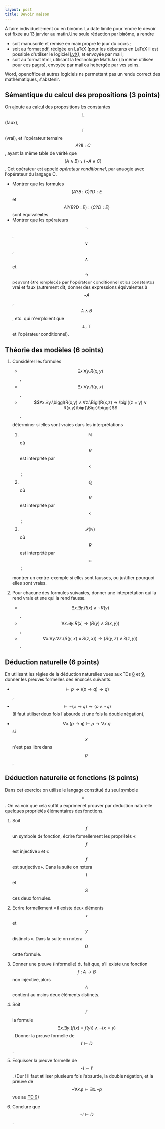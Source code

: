```yaml
---
layout: post
title: Devoir maison
---
```


À faire individuellement ou en binôme. La date limite pour rendre le
devoir est fixée au 13 janvier au matin.Une
seule rédaction par binôme, a rendre

* soit manuscrite et remise en main propre le jour du cours ;
* soit au format pdf, rédigée en LaTeX (pour les débutants en LaTeX il
  est possible d'utiliser le logiciel [LyX](http://www.lyx.org/)), et
  envoyée par mail ;
* soit au format html, utilisant la technologie MathJax (la même
  utilisée pour ces pages), envoyée par mail ou hebergée par vos soins.

Word, openoffice et autres logiciels ne permettant pas un rendu
correct des mathématiques, s'abstenir.

## Sémantique du calcul des propositions (3 points)

On ajoute au calcul des propositions les constantes $$\bot$$ (faux),
$$\top$$ (vrai), et l'opérateur ternaire $$A ? B:C$$, ayant la même
table de vérité que $$(A∧B)∨(¬A∧C)$$. Cet opérateur est appelé
*opérateur conditionnel*, par analogie avec l'opérateur du langage C.
   
* Montrer que les formules $$(A ? B:C) ? D:E$$ et
  $$A ? (B ? D:E):(C ? D:E)$$ sont équivalentes.
* Montrer que les opérateurs $$¬$$, $$∨$$, $$∧$$ et $$→$$ peuvent être
  remplacés par l'opérateur conditionnel et les constantes vrai et
  faux (autrement dit, donner des expressions équivalentes à $$¬A$$,
  $$A∧B$$, etc. qui n'emploient que $$\bot,\top$$ et l'opérateur
  conditionnel).

## Théorie des modèles (6 points)

1. Considérer les formules
   
   * $$∃x.∀y.R(x,y)$$,
   * $$∃x.∀y.R(y,x)$$,
   * $$∀x.∃y.\biggl(R(x,y) ∧ ∀z.\Bigl(R(x,z) → \bigl((z = y) ∨ R(x,y)\bigr)\Bigr)\biggr)$$,
   
   déterminer si elles sont vraies dans les interprétations
   
   1. $$ℕ$$ où $$R$$ est interprété par $$<$$ ;
   2. $$ℚ$$ où $$R$$ est interprété par $$<$$ ;
   3. $$\mathcal{P}(ℕ)$$ où $$R$$ est interprété par $$⊂$$ ;
   
   montrer un contre-exemple si elles sont fausses, ou justifier
   pourquoi elles sont vraies.

2. Pour chacune des formules suivantes, donner une interprétation qui
   la rend vraie et une qui la rend fausse.
   
   * $$∃x.∃y.R(x) ∧ ¬R(y)$$,
   * $$∀x.∃y.R(x) → \bigl(R(y) ∧ S(x,y)\bigr)$$,
   * $$∀x.∀y.∀z.\bigl(S(y,x) ∧ S(z,x)\bigr) → \bigl(S(y,z) ∨ S(z,y)\bigr)$$.

## Déduction naturelle (6 points)

En utilisant les règles de la déduction naturelles vues aux TDs
[8](../td8-preuve#dduction-naturelle) et
[9](../td9-preuve#dduction-naturelle), donner les preuves formelles
des énoncés suivants.

* $$\vdash p → \bigl((p → q) → q\bigr)$$,

* $$\vdash ¬(p → q) → (p ∧ ¬q)$$ (il faut utiliser deux fois
  l'absurde et une fois la double négation),

* $$∀x.(p→q) \vdash p→∀x.q$$ si $$x$$ n'est pas libre dans $$p$$,


## Déduction naturelle et fonctions (8 points)

Dans cet exercice on utilise le langage constitué du seul symbole
$$=$$. On va voir que cela suffit a exprimer et prouver par déduction
naturelle quelques propriétés élémentaires des fonctions.

1. Soit $$f$$ un symbole de fonction, écrire formellement les
   propriétés « $$f$$ est injective » et « $$f$$ est
   surjective ». Dans la suite on notera $$I$$ et $$S$$ ces deux
   formules.
   
2. Écrire formellement « il existe deux éléments $$x$$ et $$y$$
   distincts ». Dans la suite on notera $$D$$ cette formule.

3. Donner une preuve (informelle) du fait que, s'il existe une
   fonction $$f:A→B$$ non injective, alors $$A$$ contient au moins
   deux éléments distincts.

4. Soit $$I'$$ la formule $$∃x.∃y.(f(x)=f(y)) ∧ ¬(x=y)$$. Donner la
   preuve formelle de $$I' \vdash D$$.

5. Esquisser la preuve formelle de $$¬I \vdash I'$$. (Dur ! Il faut
   utiliser plusieurs fois l'absurde, la double négation, et la preuve
   de $$¬∀x.p\vdash ∃x.¬p$$ vue au [TD 9](../td9-preuve))

6. Conclure que $$¬I\vdash D$$.
